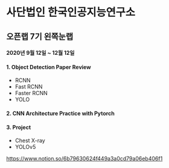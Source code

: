 # 사단법인 한국인공지능연구소

## 오픈랩 7기 왼쪽눈랩
#### 2020년 9월 12일 ~ 12월 12일

#### 1. Object Detection Paper Review
- RCNN
- Fast RCNN
- Faster RCNN
- YOLO

#### 2. CNN Architecture Practice with Pytorch

#### 3. Project
- Chest X-ray
- YOLOv5



https://www.notion.so/6b79630624f449a3a0cd79a06eb406f1
